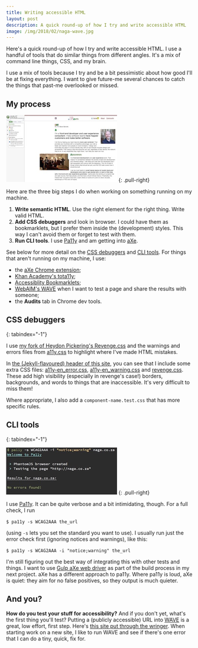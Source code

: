```yaml
---
title: Writing accessible HTML
layout: post
description: A quick round-up of how I try and write accessible HTML
image: /img/2018/02/naga-wave.jpg
---
```


Here's a quick round-up of how I try and write accessible HTML. I use a handful of tools that do similar things from different angles. It's a mix of command line things, CSS, and my brain.

I use a mix of tools because I try and be a bit pessimistic about how good I'll be at fixing everything. I want to give future-me several chances to catch the things that past-me overlooked or missed.

## My process

[![](/img/2018/02/thumbs/naga-wave.jpg)](/img/2018/02/naga-wave.jpg)
{: .pull-right}

Here are the three big steps I do when working on something running on my machine.

1. **Write semantic HTML**. Use the right element for the right thing. Write valid HTML.
2. **Add CSS debuggers** and look in browser. I could have them as bookmarklets, but I prefer them inside the (development) styles. This way I can't avoid them or forget to test with them.
3. **Run CLI tools**. I use [Pa11y](https://github.com/pa11y/pa11y) and am getting into [aXe](https://github.com/dequelabs/axe-core).

See below for more detail on the [CSS debuggers](#css-debuggers) and [CLI tools](#cli-tools). For things that aren't running on my machine, I use:

- the [aXe Chrome extension](https://www.deque.com/products/axe/);
- [Khan Academy's tota11y](http://khan.github.io/tota11y/);
- [Accessiblity Bookmarklets](http://accessibility-bookmarklets.org/);
- [WebAIM's WAVE](http://wave.webaim.org/) when I want to test a page and share the results with someone;
- the **Audits** tab in Chrome dev tools.

## CSS debuggers

{: tabindex="-1"}

I use [my fork of Heydon Pickering's Revenge.css](https://github.com/SteveBarnett/REVENGE.CSS) and the warnings and errors files from [a11y.css](https://github.com/ffoodd/a11y.css) to highlight where I've made HTML mistakes.

In [the (Jekyll-flavoured) header of this site](https://github.com/SteveBarnett/nagacoza/blob/master/_includes/header.html#L10:L13), you can see that I include some extra CSS files: [a11y-en_error.css](https://github.com/SteveBarnett/nagacoza/blob/master/css/a11y-en_error.css), [a11y-en_warning.css](https://github.com/SteveBarnett/nagacoza/blob/master/css/a11y-en_warning.css) and [revenge.css](https://github.com/SteveBarnett/nagacoza/blob/master/css/revenge.css). These add high visibility (especially in revenge's case!) borders, backgrounds, and words to things that are inaccessible. It's very difficult to miss them!

Where appropriate, I also add a `component-name.test.css` that has more specific rules.

## CLI tools

{: tabindex="-1"}

[![](/img/2018/02/thumbs/naga-pa11y.jpg)](/img/2018/02/naga-pa11y.jpg)
{: .pull-right}

I use [Pa11y](https://github.com/pa11y/pa11y). It can be quite verbose and a bit intimidating, though. For a full check, I run

    $ pa11y -s WCAG2AAA the_url

(using `-s` lets you set the standard you want to use). I usually run just the error check first (ignoring notices and warnings), like this:

    $ pa11y -s WCAG2AAA -i "notice;warning" the_url

I'm still figuring out the best way of integrating this with other tests and things. I want to use [Gulp aXe web driver](https://github.com/felixzapata/gulp-axe-webdriver) as part of the build process in my next project. aXe has a different approach to pa11y. Where pa11y is loud, aXe is quiet: they aim for no false positives, so they output is much quieter.

## And you?

**How do you test your stuff for accessibility?** And if you don't yet, what's the first thing you'll test? Putting a (publicly accessible) URL into [WAVE](http://wave.webaim.org/) is a great, low effort, first step. Here's [this site put through the wringer](http://wave.webaim.org/report#/naga.co.za). When starting work on a new site, I like to run WAVE and see if there's one error that I can do a tiny, quick, fix for.

